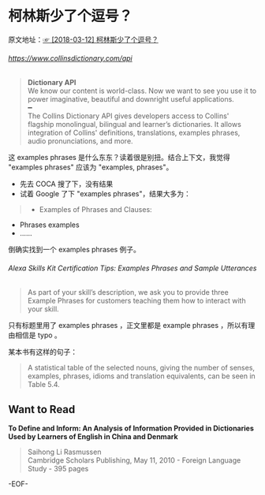 # 柯林斯少了个逗号？        
原文地址：[☞ [2018-03-12] 柯林斯少了个逗号？ ](http://mp.weixin.qq.com/s/Wn2Mj-EUNdRRIC9LLtgFoA)          
        
###### https://www.collinsdictionary.com/api        
>**Dictionary API**        
We know our content is world-class. Now we want to see you use it to power imaginative, beautiful and downright useful applications.        
━        
The Collins Dictionary API gives developers access to Collins' flagship monolingual, bilingual and learner’s dictionaries. It allows integration of Collins' definitions, translations, examples phrases, audio pronunciations, and more.        
        
这 examples phrases 是什么东东？读着很是别扭。结合上下文，我觉得 "examples phrases" 应该为 "examples, phrases"。        
- 先去 COCA 搜了下，没有结果        
- 试着 Google 了下 "examples phrases"，结果大多为：        
> - Examples of Phrases and Clauses:        
- Phrases examples        
- ……        
        
倒确实找到一个 examples phrases 例子。        
###### Alexa Skills Kit Certification Tips: Examples Phrases and Sample Utterances        
>As part of your skill’s description, we ask you to provide three Example Phrases for customers teaching them how to interact with your skill.        
        
只有标题里用了 examples phrases ，正文里都是 example phrases ，所以有理由相信是 typo 。        
        
某本书有这样的句子：        
>A statistical table of the selected nouns, giving the number of senses, examples, phrases, idioms and translation equivalents, can be seen in Table 5.4.        
        
        
        
## Want to Read        
**To Define and Inform: An Analysis of Information Provided in Dictionaries Used by Learners of English in China and Denmark**        
>Saihong Li Rasmussen        
Cambridge Scholars Publishing, May 11, 2010 - Foreign Language Study - 395 pages        
        
        
        
-EOF-        
